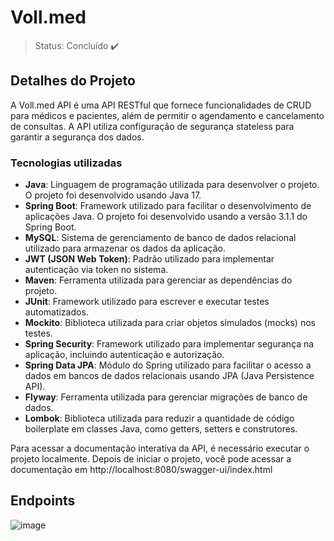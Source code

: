 # Voll.med

> Status: Concluído ✔️

## Detalhes do Projeto

A Voll.med API é uma API RESTful que fornece funcionalidades de CRUD para médicos e pacientes, além de permitir o agendamento e cancelamento de consultas. A API utiliza configuração de segurança stateless para garantir a segurança dos dados.

### Tecnologias utilizadas

- **Java**: Linguagem de programação utilizada para desenvolver o projeto. O projeto foi desenvolvido usando Java 17.
- **Spring Boot**: Framework utilizado para facilitar o desenvolvimento de aplicações Java. O projeto foi desenvolvido usando a versão 3.1.1 do Spring Boot.
- **MySQL**: Sistema de gerenciamento de banco de dados relacional utilizado para armazenar os dados da aplicação.
- **JWT (JSON Web Token)**: Padrão utilizado para implementar autenticação via token no sistema.
- **Maven**: Ferramenta utilizada para gerenciar as dependências do projeto.
- **JUnit**: Framework utilizado para escrever e executar testes automatizados.
- **Mockito**: Biblioteca utilizada para criar objetos simulados (mocks) nos testes.
- **Spring Security**: Framework utilizado para implementar segurança na aplicação, incluindo autenticação e autorização.
- **Spring Data JPA**: Módulo do Spring utilizado para facilitar o acesso a dados em bancos de dados relacionais usando JPA (Java Persistence API).
- **Flyway**: Ferramenta utilizada para gerenciar migrações de banco de dados.
- **Lombok**: Biblioteca utilizada para reduzir a quantidade de código boilerplate em classes Java, como getters, setters e construtores.

Para acessar a documentação interativa da API, é necessário executar o projeto localmente. Depois de iniciar o projeto, você pode acessar a documentação em http://localhost:8080/swagger-ui/index.html


## Endpoints
![image](https://github.com/p-oliveira7/Voll.med/assets/111186037/e2e7125f-8433-43ef-b633-825c9d0bab2d)
